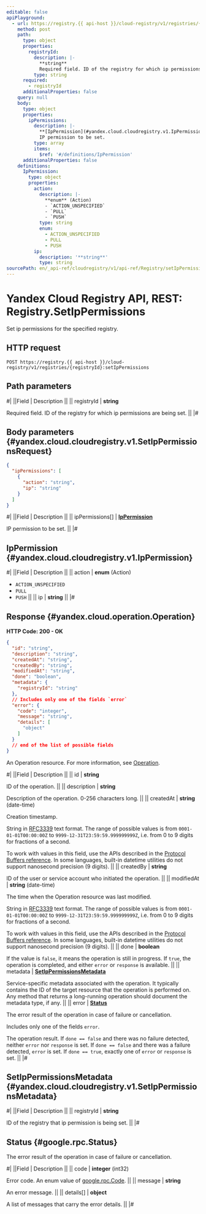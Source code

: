 ```yaml
---
editable: false
apiPlayground:
  - url: https://registry.{{ api-host }}/cloud-registry/v1/registries/{registryId}:setIpPermissions
    method: post
    path:
      type: object
      properties:
        registryId:
          description: |-
            **string**
            Required field. ID of the registry for which ip permissions are being set.
          type: string
      required:
        - registryId
      additionalProperties: false
    query: null
    body:
      type: object
      properties:
        ipPermissions:
          description: |-
            **[IpPermission](#yandex.cloud.cloudregistry.v1.IpPermission)**
            IP permission to be set.
          type: array
          items:
            $ref: '#/definitions/IpPermission'
      additionalProperties: false
    definitions:
      IpPermission:
        type: object
        properties:
          action:
            description: |-
              **enum** (Action)
              - `ACTION_UNSPECIFIED`
              - `PULL`
              - `PUSH`
            type: string
            enum:
              - ACTION_UNSPECIFIED
              - PULL
              - PUSH
          ip:
            description: '**string**'
            type: string
sourcePath: en/_api-ref/cloudregistry/v1/api-ref/Registry/setIpPermissions.md
---
```


# Yandex Cloud Registry API, REST: Registry.SetIpPermissions

Set ip permissions for the specified registry.

## HTTP request

```
POST https://registry.{{ api-host }}/cloud-registry/v1/registries/{registryId}:setIpPermissions
```

## Path parameters

#|
||Field | Description ||
|| registryId | **string**

Required field. ID of the registry for which ip permissions are being set. ||
|#

## Body parameters {#yandex.cloud.cloudregistry.v1.SetIpPermissionsRequest}

```json
{
  "ipPermissions": [
    {
      "action": "string",
      "ip": "string"
    }
  ]
}
```

#|
||Field | Description ||
|| ipPermissions[] | **[IpPermission](#yandex.cloud.cloudregistry.v1.IpPermission)**

IP permission to be set. ||
|#

## IpPermission {#yandex.cloud.cloudregistry.v1.IpPermission}

#|
||Field | Description ||
|| action | **enum** (Action)

- `ACTION_UNSPECIFIED`
- `PULL`
- `PUSH` ||
|| ip | **string** ||
|#

## Response {#yandex.cloud.operation.Operation}

**HTTP Code: 200 - OK**

```json
{
  "id": "string",
  "description": "string",
  "createdAt": "string",
  "createdBy": "string",
  "modifiedAt": "string",
  "done": "boolean",
  "metadata": {
    "registryId": "string"
  },
  // Includes only one of the fields `error`
  "error": {
    "code": "integer",
    "message": "string",
    "details": [
      "object"
    ]
  }
  // end of the list of possible fields
}
```

An Operation resource. For more information, see [Operation](/docs/api-design-guide/concepts/operation).

#|
||Field | Description ||
|| id | **string**

ID of the operation. ||
|| description | **string**

Description of the operation. 0-256 characters long. ||
|| createdAt | **string** (date-time)

Creation timestamp.

String in [RFC3339](https://www.ietf.org/rfc/rfc3339.txt) text format. The range of possible values is from
`0001-01-01T00:00:00Z` to `9999-12-31T23:59:59.999999999Z`, i.e. from 0 to 9 digits for fractions of a second.

To work with values in this field, use the APIs described in the
[Protocol Buffers reference](https://developers.google.com/protocol-buffers/docs/reference/overview).
In some languages, built-in datetime utilities do not support nanosecond precision (9 digits). ||
|| createdBy | **string**

ID of the user or service account who initiated the operation. ||
|| modifiedAt | **string** (date-time)

The time when the Operation resource was last modified.

String in [RFC3339](https://www.ietf.org/rfc/rfc3339.txt) text format. The range of possible values is from
`0001-01-01T00:00:00Z` to `9999-12-31T23:59:59.999999999Z`, i.e. from 0 to 9 digits for fractions of a second.

To work with values in this field, use the APIs described in the
[Protocol Buffers reference](https://developers.google.com/protocol-buffers/docs/reference/overview).
In some languages, built-in datetime utilities do not support nanosecond precision (9 digits). ||
|| done | **boolean**

If the value is `false`, it means the operation is still in progress.
If `true`, the operation is completed, and either `error` or `response` is available. ||
|| metadata | **[SetIpPermissionsMetadata](#yandex.cloud.cloudregistry.v1.SetIpPermissionsMetadata)**

Service-specific metadata associated with the operation.
It typically contains the ID of the target resource that the operation is performed on.
Any method that returns a long-running operation should document the metadata type, if any. ||
|| error | **[Status](#google.rpc.Status)**

The error result of the operation in case of failure or cancellation.

Includes only one of the fields `error`.

The operation result.
If `done == false` and there was no failure detected, neither `error` nor `response` is set.
If `done == false` and there was a failure detected, `error` is set.
If `done == true`, exactly one of `error` or `response` is set. ||
|#

## SetIpPermissionsMetadata {#yandex.cloud.cloudregistry.v1.SetIpPermissionsMetadata}

#|
||Field | Description ||
|| registryId | **string**

ID of the registry that ip permission is being set. ||
|#

## Status {#google.rpc.Status}

The error result of the operation in case of failure or cancellation.

#|
||Field | Description ||
|| code | **integer** (int32)

Error code. An enum value of [google.rpc.Code](https://github.com/googleapis/googleapis/blob/master/google/rpc/code.proto). ||
|| message | **string**

An error message. ||
|| details[] | **object**

A list of messages that carry the error details. ||
|#
